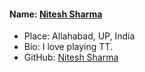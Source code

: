 #### Name: [Nitesh Sharma](https://github.com/snitesh98)
- Place: Allahabad, UP, India
- Bio: I love playing TT.
- GitHub: [Nitesh Sharma](https://github.com/snitesh98)
